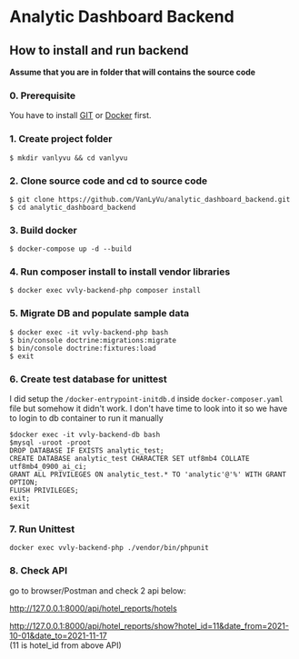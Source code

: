 # Analytic Dashboard Backend

## How to install and run backend

**Assume that you are in folder that will contains the source code**

### 0. Prerequisite

You have to install [GIT](https://git-scm.com/book/en/v2/Getting-Started-Installing-Git) 
or [Docker](https://docs.docker.com/get-docker/) first.


### 1. Create project folder
```
$ mkdir vanlyvu && cd vanlyvu
``` 

### 2. Clone source code and cd to source code
```
$ git clone https://github.com/VanLyVu/analytic_dashboard_backend.git
$ cd analytic_dashboard_backend
```

### 3. Build docker
```
$ docker-compose up -d --build
```

### 4. Run composer install to install vendor libraries
```
$ docker exec vvly-backend-php composer install
```

### 5. Migrate DB and populate sample data
```
$ docker exec -it vvly-backend-php bash
$ bin/console doctrine:migrations:migrate
$ bin/console doctrine:fixtures:load
$ exit
```

### 6. Create test database for unittest

I did setup the `/docker-entrypoint-initdb.d` inside `docker-composer.yaml` file
but somehow it didn't work. I don't have time to look into it so we have 
to login to db container to run it manually
```
$docker exec -it vvly-backend-db bash
$mysql -uroot -proot
DROP DATABASE IF EXISTS analytic_test;
CREATE DATABASE analytic_test CHARACTER SET utf8mb4 COLLATE utf8mb4_0900_ai_ci;
GRANT ALL PRIVILEGES ON analytic_test.* TO 'analytic'@'%' WITH GRANT OPTION;
FLUSH PRIVILEGES;
exit;
$exit
``` 

### 7. Run Unittest
```
docker exec vvly-backend-php ./vendor/bin/phpunit
```

### 8. Check API
go to browser/Postman and check 2 api below:

http://127.0.0.1:8000/api/hotel_reports/hotels

http://127.0.0.1:8000/api/hotel_reports/show?hotel_id=11&date_from=2021-10-01&date_to=2021-11-17   
(11 is hotel_id from above API)

